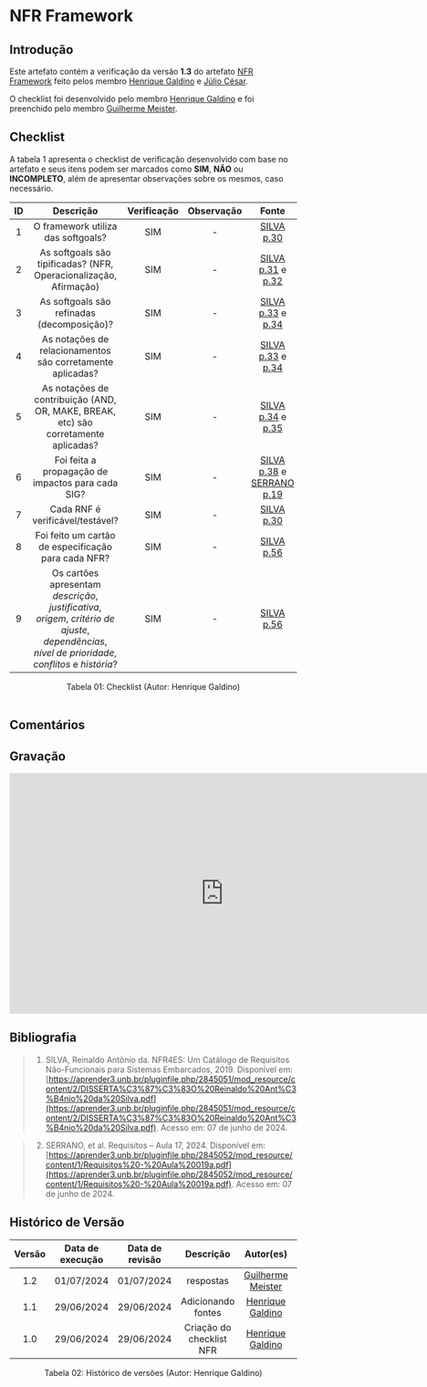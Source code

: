 # NFR Framework

## Introdução

Este artefato contém a verificação da versão **1.3** do artefato [NFR Framework](https://requisitos-de-software.github.io/2024.1-Consumidor.gov/Modelagem/lexicos/) feito pelos membro [Henrique Galdino](https://github.com/hgaldino05) e [Júlio César](https://github.com/Julio1099).

O checklist foi desenvolvido pelo membro [Henrique Galdino](https://github.com/hgaldino05) e foi preenchido pelo membro [Guilherme Meister](https://github.com/gmeister18).

## Checklist

A tabela 1 apresenta o checklist de verificação desenvolvido com base no artefato e seus itens podem ser marcados como **SIM**, **NÃO** ou **INCOMPLETO**, além de apresentar observações sobre os mesmos, caso necessário.

| ID | Descrição | Verificação | Observação | Fonte |
| :--: | :-----: | :---------: | :--------: | :----: |
| 1 | O framework utiliza das softgoals? | SIM | - | [SILVA p.30](https://raw.githubusercontent.com/Requisitos-de-Software/2024.1-Consumidor.gov/main/assets/img/fontes/henrique/NFR-1.png) |
| 2 | As softgoals são tipificadas? (NFR, Operacionalização, Afirmação) | SIM | - | [SILVA p.31](https://raw.githubusercontent.com/Requisitos-de-Software/2024.1-Consumidor.gov/main/assets/img/fontes/henrique/NFR-2.png) e [p.32](https://raw.githubusercontent.com/Requisitos-de-Software/2024.1-Consumidor.gov/main/assets/img/fontes/henrique/NFR-2-2.png) |
| 3 | As softgoals são refinadas (decomposição)?  | SIM | - | [SILVA p.33](https://raw.githubusercontent.com/Requisitos-de-Software/2024.1-Consumidor.gov/main/assets/img/fontes/henrique/NFR-3.png) e [p.34](https://raw.githubusercontent.com/Requisitos-de-Software/2024.1-Consumidor.gov/main/assets/img/fontes/henrique/NFR-3-2.png) |
| 4 | As notações de relacionamentos são corretamente aplicadas? | SIM | - | [SILVA p.33](https://raw.githubusercontent.com/Requisitos-de-Software/2024.1-Consumidor.gov/main/assets/img/fontes/henrique/NFR-4.png) e [p.34](https://raw.githubusercontent.com/Requisitos-de-Software/2024.1-Consumidor.gov/main/assets/img/fontes/henrique/NFR-4-2.png) |
| 5 | As notações de contribuição (AND, OR, MAKE, BREAK, etc) são corretamente aplicadas? | SIM | - | [SILVA p.34](https://raw.githubusercontent.com/Requisitos-de-Software/2024.1-Consumidor.gov/main/assets/img/fontes/henrique/NFR-5.png) e [p.35](https://raw.githubusercontent.com/Requisitos-de-Software/2024.1-Consumidor.gov/main/assets/img/fontes/henrique/NFR-5-2.png) |
| 6 | Foi feita a propagação de impactos para cada SIG? | SIM | - | [SILVA p.38](https://raw.githubusercontent.com/Requisitos-de-Software/2024.1-Consumidor.gov/main/assets/img/fontes/henrique/NFR-6.png) e [SERRANO p.19](https://raw.githubusercontent.com/Requisitos-de-Software/2024.1-Consumidor.gov/main/assets/img/fontes/henrique/NFR-6-2.png) |
| 7 | Cada RNF é verificável/testável? | SIM | - | [SILVA p.30](https://github.com/Requisitos-de-Software/2024.1-Consumidor.gov/blob/main/assets/img/fontes/henrique/NFR-7.png) |
| 8 | Foi feito um cartão de especificação para cada NFR? | SIM  | - | [SILVA p.56](https://github.com/Requisitos-de-Software/2024.1-Consumidor.gov/blob/main/assets/img/fontes/henrique/NFR-8.png) |
| 9 | Os cartões apresentam *descrição*, *justificativa*, *origem*, *critério de ajuste*, *dependências*, *nível de prioridade*, *conflitos* e *história*? | SIM | - | [SILVA p.56](https://github.com/Requisitos-de-Software/2024.1-Consumidor.gov/blob/main/assets/img/fontes/henrique/NFR-8.png) |


<div align="center">
<figcaption align="center">Tabela 01: Checklist (Autor: Henrique Galdino)</figcaption>
</div>
<br/>

## Comentários

## Gravação

<iframe width="750" height="422" src="https://www.youtube.com/embed/lLtbmmfaQpY" title="Apresentação Entrega 4 - Grupo 8" frameborder="0" allow="accelerometer; autoplay; clipboard-write; encrypted-media; gyroscope; picture-in-picture" allowfullscreen></iframe>

## Bibliografia

> 1. SILVA, Reinaldo Antônio da. NFR4ES: Um Catálogo de Requisitos Não-Funcionais para Sistemas Embarcados, 2019. Disponível em: [https://aprender3.unb.br/pluginfile.php/2845051/mod_resource/content/2/DISSERTA%C3%87%C3%83O%20Reinaldo%20Ant%C3%B4nio%20da%20Silva.pdf](https://aprender3.unb.br/pluginfile.php/2845051/mod_resource/content/2/DISSERTA%C3%87%C3%83O%20Reinaldo%20Ant%C3%B4nio%20da%20Silva.pdf). Acesso em: 07 de junho de 2024.


> 2. SERRANO, et al. Requisitos – Aula 17, 2024. Disponível em: [https://aprender3.unb.br/pluginfile.php/2845052/mod_resource/content/1/Requisitos%20-%20Aula%20019a.pdf](https://aprender3.unb.br/pluginfile.php/2845052/mod_resource/content/1/Requisitos%20-%20Aula%20019a.pdf). Acesso em: 07 de junho de 2024.

## Histórico de Versão

| Versão | Data de execução | Data de revisão |  Descrição                          | Autor(es)                                           | Revisor(es)                                           |
| :----: | :--------------: | :-------------: | :---------------------------------: | :-------------------------------------------------: | :---------------------------------------------------: |
| 1.2    | 01/07/2024       | 01/07/2024      | respostas  | [Guilherme Meister](https://github.com/gmeister18)   | [Júlio César](https://github.com/Julio1099)         |
| 1.1    | 29/06/2024       | 29/06/2024      | Adicionando fontes  | [Henrique Galdino](https://github.com/hgaldino05)   | [Júlio César](https://github.com/Julio1099)         |
| 1.0    | 29/06/2024       | 29/06/2024      | Criação do checklist NFR  | [Henrique Galdino](https://github.com/hgaldino05)   | [Júlio César](https://github.com/Julio1099)         |

<div align="center">
<figcaption align="center">Tabela 02: Histórico de versões (Autor: Henrique Galdino)</figcaption>
</div>
<br/>

